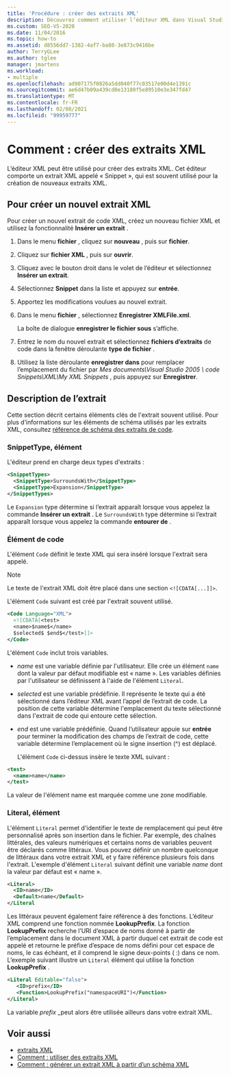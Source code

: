 ```yaml
---
title: 'Procédure : créer des extraits XML'
description: Découvrez comment utiliser l’éditeur XML dans Visual Studio pour créer des extraits XML qui vous permettent de créer des fichiers XML plus rapidement.
ms.custom: SEO-VS-2020
ms.date: 11/04/2016
ms.topic: how-to
ms.assetid: d8556dd7-1382-4af7-ba80-3e873c9416be
author: TerryGLee
ms.author: tglee
manager: jmartens
ms.workload:
- multiple
ms.openlocfilehash: ad907175f0826a5dd040f77c03517e00d4e1391c
ms.sourcegitcommit: ae6d47b09a439cd0e13180f5e89510e3e347fd47
ms.translationtype: MT
ms.contentlocale: fr-FR
ms.lasthandoff: 02/08/2021
ms.locfileid: "99959777"
---
```

# <a name="how-to-create-xml-snippets"></a>Comment : créer des extraits XML

L’éditeur XML peut être utilisé pour créer des extraits XML. Cet éditeur comporte un extrait XML appelé « Snippet », qui est souvent utilisé pour la création de nouveaux extraits XML.

## <a name="to-create-a-new-xml-snippet"></a>Pour créer un nouvel extrait XML

Pour créer un nouvel extrait de code XML, créez un nouveau fichier XML et utilisez la fonctionnalité **Insérer un extrait** .

1. Dans le menu **fichier** , cliquez sur **nouveau** , puis sur **fichier**.

2. Cliquez sur **fichier XML** , puis sur **ouvrir**.

3. Cliquez avec le bouton droit dans le volet de l’éditeur et sélectionnez **Insérer un extrait**.

4. Sélectionnez **Snippet** dans la liste et appuyez sur **entrée**.

5. Apportez les modifications voulues au nouvel extrait.

6. Dans le menu **fichier** , sélectionnez **Enregistrer XMLFile.xml**.

     La boîte de dialogue **enregistrer le fichier sous** s’affiche.

7. Entrez le nom du nouvel extrait et sélectionnez **fichiers d’extraits** de code dans la fenêtre déroulante **type de fichier** .

8. Utilisez la liste déroulante **enregistrer dans** pour remplacer l’emplacement du fichier par *Mes documents\Visual Studio 2005 \ code Snippets\XML\My XML Snippets* , puis appuyez sur **Enregistrer**.

## <a name="snippet-description"></a>Description de l’extrait

Cette section décrit certains éléments clés de l'extrait souvent utilisé. Pour plus d’informations sur les éléments de schéma utilisés par les extraits XML, consultez [référence de schéma des extraits de code](../ide/code-snippets-schema-reference.md).

### <a name="snippettype-element"></a>SnippetType, élément

L'éditeur prend en charge deux types d'extraits :

```xml
<SnippetTypes>
  <SnippetType>SurroundsWith</SnippetType>
  <SnippetType>Expansion</SnippetType>
</SnippetTypes>
```

Le `Expansion` type détermine si l’extrait apparaît lorsque vous appelez la commande **Insérer un extrait** . Le `SurroundsWith` type détermine si l’extrait apparaît lorsque vous appelez la commande **entourer de** .

### <a name="code-element"></a>Élément de code

L'élément `Code` définit le texte XML qui sera inséré lorsque l'extrait sera appelé.

> [!NOTE]
> Le texte de l'extrait XML doit être placé dans une section `<![CDATA[...]]>`.

L'élément `Code` suivant est créé par l'extrait souvent utilisé.

```xml
<Code Language="XML">
  <![CDATA[<test>
  <name>$name$</name>
  $selected$ $end$</test>]]>
</Code>
```

L'élément `Code` inclut trois variables.

- $name$ est une variable définie par l'utilisateur. Elle crée un élément `name` dont la valeur par défaut modifiable est « name ». Les variables définies par l'utilisateur se définissent à l'aide de l'élément `Literal`.

- $selected$ est une variable prédéfinie. Il représente le texte qui a été sélectionné dans l’éditeur XML avant l’appel de l’extrait de code. La position de cette variable détermine l'emplacement du texte sélectionné dans l'extrait de code qui entoure cette sélection.

- $end$ est une variable prédéfinie. Quand l’utilisateur appuie sur **entrée** pour terminer la modification des champs de l’extrait de code, cette variable détermine l’emplacement où le signe insertion (^) est déplacé.

  L'élément `Code` ci-dessus insère le texte XML suivant :

```xml
<test>
  <name>name</name>
</test>
```

La valeur de l'élément name est marquée comme une zone modifiable.

### <a name="literal-element"></a>Literal, élément

L'élément `Literal` permet d'identifier le texte de remplacement qui peut être personnalisé après son insertion dans le fichier. Par exemple, des chaînes littérales, des valeurs numériques et certains noms de variables peuvent être déclarés comme littéraux. Vous pouvez définir un nombre quelconque de littéraux dans votre extrait XML et y faire référence plusieurs fois dans l'extrait. L'exemple d'élément `Literal` suivant définit une variable $name$ dont la valeur par défaut est « name ».

```xml
<Literal>
  <ID>name</ID>
  <Default>name</Default>
</Literal
```

Les littéraux peuvent également faire référence à des fonctions. L’éditeur XML comprend une fonction nommée **LookupPrefix**. La fonction **LookupPrefix** recherche l’URI d’espace de noms donné à partir de l’emplacement dans le document XML à partir duquel cet extrait de code est appelé et retourne le préfixe d’espace de noms défini pour cet espace de noms, le cas échéant, et il comprend le signe deux-points ( :) dans ce nom. L’exemple suivant illustre un `Literal` élément qui utilise la fonction **LookupPrefix** .

```xml
<Literal Editable="false">
   <ID>prefix</ID>
   <Function>LookupPrefix("namespaceURI")</Function>
</Literal>
```

La variable $prefix$ _peut alors être utilisée ailleurs dans votre extrait XML.

## <a name="see-also"></a>Voir aussi

- [extraits XML](../xml-tools/xml-snippets.md)
- [Comment : utiliser des extraits XML](../xml-tools/how-to-use-xml-snippets.md)
- [Comment : générer un extrait XML à partir d’un schéma XML](../xml-tools/how-to-generate-an-xml-snippet-from-an-xml-schema.md)
